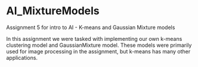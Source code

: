 # AI_MixtureModels
Assignment 5 for intro to AI - K-means and Gaussian Mixture models


In this assignment we were tasked with implementing our own k-means clustering model and GaussianMixture model.  These models were primarily used for image processing in the assignment, but k-means has many other applications.
